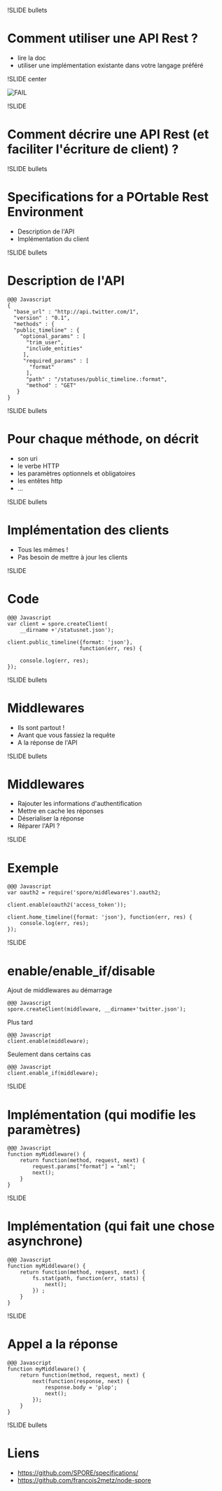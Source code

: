 !SLIDE bullets
# Comment utiliser une API Rest ?

* lire la doc
* utiliser une implémentation existante dans votre langage préféré

!SLIDE center

![FAIL](fail.jpg)

!SLIDE
# Comment décrire une API Rest (et faciliter l'écriture de client) ?

!SLIDE bullets
# Specifications for a POrtable Rest Environment

* Description de l'API
* Implémentation du client

!SLIDE bullets
# Description de l'API

    @@@ Javascript
    {
      "base_url" : "http://api.twitter.com/1",
      "version" : "0.1",
      "methods" : {
      "public_timeline" : {
        "optional_params" : [
          "trim_user",
          "include_entities"
         ],
         "required_params" : [
           "format"
          ],
          "path" : "/statuses/public_timeline.:format",
          "method" : "GET"
       }
    }

!SLIDE bullets
# Pour chaque méthode, on décrit

* son uri
* le verbe HTTP
* les paramètres optionnels et obligatoires
* les entêtes http
* ...

!SLIDE bullets
# Implémentation des clients

* Tous les mêmes !
* Pas besoin de mettre à jour les clients

!SLIDE
# Code

    @@@ Javascript
    var client = spore.createClient(
        __dirname +'/statusnet.json');

    client.public_timeline({format: 'json'},
                           function(err, res) {

        console.log(err, res);
    });

!SLIDE bullets
# Middlewares

* Ils sont partout !
* Avant que vous fassiez la requête
* A la réponse de l'API

!SLIDE bullets
# Middlewares

* Rajouter les informations d'authentification
* Mettre en cache les réponses
* Déserialiser la réponse
* Réparer l'API ?

!SLIDE
# Exemple

    @@@ Javascript
    var oauth2 = require('spore/middlewares').oauth2;

    client.enable(oauth2('access_token'));

    client.home_timeline({format: 'json'}, function(err, res) {
        console.log(err, res);
    });

!SLIDE
# enable/enable_if/disable

Ajout de middlewares au démarrage

    @@@ Javascript
    spore.createClient(middleware, __dirname+'twitter.json');

Plus tard

    @@@ Javascript
    client.enable(middleware);

Seulement dans certains cas

    @@@ Javascript
    client.enable_if(middleware);

!SLIDE
# Implémentation (qui modifie les paramètres)

    @@@ Javascript
    function myMiddleware() {
        return function(method, request, next) {
            request.params["format"] = "xml";
            next();
        }
    }

!SLIDE
# Implémentation (qui fait une chose asynchrone)

    @@@ Javascript
    function myMiddleware() {
        return function(method, request, next) {
            fs.stat(path, function(err, stats) {
                next();
            }) ;
        }
    }

!SLIDE
# Appel a la réponse

    @@@ Javascript
    function myMiddleware() {
        return function(method, request, next) {
            next(function(response, next) {
                response.body = 'plop';
                next();
            });
        }
    }

!SLIDE bullets
# Liens

* https://github.com/SPORE/specifications/
* https://github.com/francois2metz/node-spore
